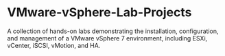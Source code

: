 # VMware-vSphere-Lab-Projects
A collection of hands-on labs demonstrating the installation, configuration, and management of a VMware vSphere 7 environment, including ESXi, vCenter, iSCSI, vMotion, and HA.
